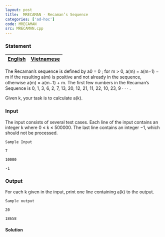 ```yaml
---
layout: post
title:  MRECAMAN - Recaman’s Sequence
categories: ['ad-hoc']
code: MRECAMAN
src: MRECAMAN.cpp
---
```


### **Statement**

[English](/problems/MRECAMAN/en/) | [Vietnamese](/problems/MRECAMAN/vn/)  
---|---  
  
The Recaman’s sequence is deﬁned by a0 = 0 ; for m > 0, a(m) = a(m−1) − m if
the resulting a(m) is positive and not already in the sequence, otherwise a(m)
= a(m−1) + m. The ﬁrst few numbers in the Recaman’s Sequence is 0, 1, 3, 6, 2,
7, 13, 20, 12, 21, 11, 22, 10, 23, 9 · · · .

Given k, your task is to calculate a(k).

### Input

The input consists of several test cases. Each line of the input contains an
integer k where 0 ≤ k ≤ 500000. The last line contains an integer −1, which
should not be processed.

    
    
    Sample Input
    7
    10000
    -1

### Output

For each k given in the input, print one line containing a(k) to the output.

    
    
    Sample output
    20
    18658



#### **Solution**



